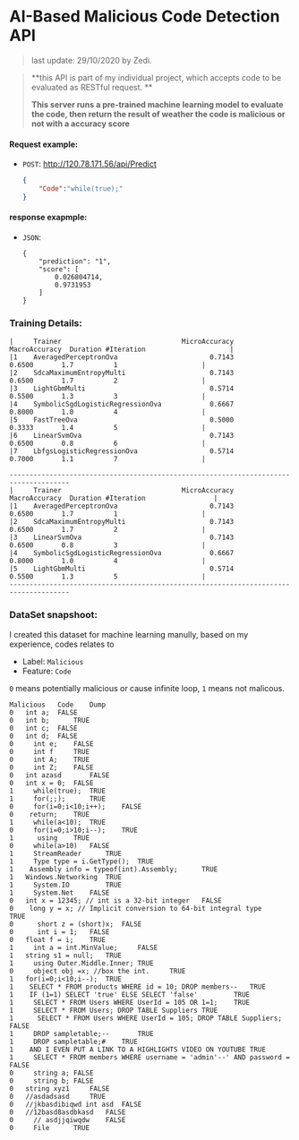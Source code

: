 # AI-Based Malicious Code Detection API

> last update: 29/10/2020 by Zedi.

> **this API is part of my individual project, which accepts code to be evaluated as RESTful request. **
>
> **This server runs a pre-trained machine learning model to evaluate the code, then return the result of weather the code is malicious or not with a accuracy score**

#### **Request example:**

- `POST`: http://120.78.171.56/api/Predict 

  ```json
  {
      "Code":"while(true);"
  }
  ```

#### response exapmple:

- `JSON`:

  ```
  {
      "prediction": "1",
      "score": [
          0.026804714,
          0.9731953
      ]
  }
  ```

### Training Details:

```
|     Trainer                              MicroAccuracy  MacroAccuracy  Duration #Iteration                     |
|1    AveragedPerceptronOva                       0.7143         0.6500       1.7          1                     |
|2    SdcaMaximumEntropyMulti                     0.7143         0.6500       1.7          2                     |
|3    LightGbmMulti                               0.5714         0.5500       1.3          3                     |
|4    SymbolicSgdLogisticRegressionOva            0.6667         0.8000       1.0          4                     |
|5    FastTreeOva                                 0.5000         0.3333       1.4          5                     |
|6    LinearSvmOva                                0.7143         0.6500       0.8          6                     |
|7    LbfgsLogisticRegressionOva                  0.5714         0.7000       1.1          7                     |

-------------------------------------------------------------------------------------
|     Trainer                              MicroAccuracy  MacroAccuracy  Duration #Iteration                 |
|1    AveragedPerceptronOva                       0.7143         0.6500       1.7          1                     |
|2    SdcaMaximumEntropyMulti                     0.7143         0.6500       1.7          2                     |
|3    LinearSvmOva                                0.7143         0.6500       0.8          3                     |
|4    SymbolicSgdLogisticRegressionOva            0.6667         0.8000       1.0          4                     |
|5    LightGbmMulti                               0.5714         0.5500       1.3          5                     |
-------------------------------------------------------------------------------------
```

### DataSet snapshoot:

I created this dataset for machine learning manully, based on my experience, codes relates to 

- Label: `Malicious`
- Feature: `Code`

`0` means potentially malicious or cause infinite loop, `1` means not malicous.

```
Malicious	Code	Dump
0	int a; 	FALSE
0	int b;   	TRUE
0	int c;	FALSE
0	int d;	FALSE
0	  int e;	FALSE
0	  int f   	TRUE
0	  int A;	TRUE
0	  int Z;	FALSE
0	int azasd   	FALSE
0	int x = 0;	FALSE
1	  while(true);	TRUE
1	  for(;;);   	TRUE
0	  for(i=0;i<10;i++);	FALSE
0	 return;   	TRUE
1	  while(a<10);	TRUE
0	  for(i=0;i>10;i--);   	TRUE
1	   using  	TRUE
0	  while(a>10)	FALSE
1	  StreamReader  	TRUE
1	  Type type = i.GetType();	TRUE
1	 Assembly info = typeof(int).Assembly;   	TRUE
1	Windows.Networking	TRUE
1	  System.IO     	TRUE
1	  System.Net   	FALSE
0	int x = 12345; // int is a 32-bit integer	FALSE
0	 long y = x; // Implicit conversion to 64-bit integral type   	TRUE
0	   short z = (short)x;	FALSE
0	   int i = 1;	FALSE
0	float f = i;	TRUE
1	  int a = int.MinValue;   	FALSE
1	string s1 = null;	TRUE
1	  using Outer.Middle.Inner;	TRUE
0	  object obj =x; //box the int.  	TRUE
1	for(i=0;i<10;i--);	TRUE
1	 SELECT * FROM products WHERE id = 10; DROP members--  	TRUE
1	 IF (1=1) SELECT 'true' ELSE SELECT 'false'     	TRUE
1	  SELECT * FROM Users WHERE UserId = 105 OR 1=1;  	TRUE
1	  SELECT * FROM Users; DROP TABLE Suppliers	TRUE
1	   SELECT * FROM Users WHERE UserId = 105; DROP TABLE Suppliers;	FALSE
1	  DROP sampletable;--   	TRUE
1	  DROP sampletable;#	TRUE
1	 AND I EVEN PUT A LINK TO A HIGHLIGHTS VIDEO ON YOUTUBE	TRUE
1	  SELECT * FROM members WHERE username = 'admin'--' AND password =	FALSE
0	  string a;	FALSE
0	  string b;	FALSE
0	string xyz1 	FALSE
0	//asdadsasd   	TRUE
0	//jkbasdibiqwd int asd	FALSE
0	//12basd8asdbkasd	FALSE
0	  // asdjjqiwqdw	FALSE
0	  File   	TRUE
```


